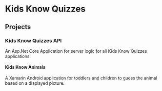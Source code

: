 # Kids Know Quizzes

## Projects

### Kids Know Quizzes API

An Asp.Net Core Application for server logic for all Kids Know Quizzes applications.

#### Kids Know Animals

A Xamarin Android application for toddlers and children to guess the animal based on a displayed picture.